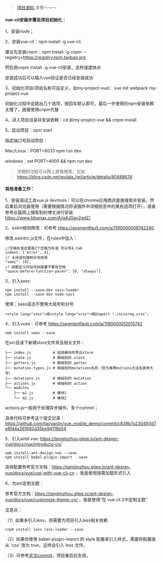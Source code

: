 > [项目源码](https://github.com/jiaoyanlin/vue_mobile_demo),求赞～～～


#### vue-cli安装步骤及项目初始化：

1、安装node；

2、安装vue-cli：npm install -g vue-cli

建议先安装cnpm：npm install -g cnpm --registry=https://registry.npm.taobao.org

然后用cnpm install -g vue-cli安装，这样速度快点

安装成功后可以输入vue验证是否已经安装成功

3、初始化项目(项目名称可自定义，如my-project-vue)：vue init webpack my-project-vue

初始化过程中会跳出几个选项，按回车默认即可，最后一步使用的npm安装依赖太慢了，直接使用cnpm代替

4、进入项目目录并安装依赖：cd 如my-project-vue && cnpm install

5、启动项目：npm start

指定端口号启动项目：

Mac/Linux：PORT=8033 npm run dev

windows：set PORT=4000 && npm run dev

> 详细的过程可以网上直接搜索，比如 https://blog.csdn.net/wulala_hei/article/details/80488674


#### 其他准备工作：

1、安装调试工具vue.js devtools：可以在chrome应用商店直接搜索并安装，然后重启浏览器使用（需要根据情况将该插件中详细信息中的某些选项打开），或者参考此篇网上搜索到的博文进行安装 https://www.bbsmax.com/A/gAJGay2gdZ/

2、eslint规则修改：可参考 https://segmentfault.com/a/1190000008742240

修改.eslintrc.js文件，在rules中加入：

```
//空格标准这里是2个空格为标准 可以写4,tab
indent: ['error', 4],
// 关闭语句强制分号结尾
"semi": [0],
// 函数定义时括号前面要不要有空格
"space-before-function-paren": [0, "always"],
```

3、引入sass:

```
npm install --save-dev sass-loader
npm install --save-dev node-sass
```

使用：sass语法不使用大括号和分号

```
<style lang="sass">或<style lang="scss">或@import "./scss/eg.scss";
```

4、引入vuex：可参考 https://segmentfault.com/a/1190000012015742

```
npm install vuex --save
```

在src目录下新建store文件夹及相关文件：

    ├── index.js          # 组装模块并导出store
    ├── state.js          # 跟级别的 state
    ├── getters.js        # 跟级别的 getter
    ├── mutation-types.js # 根级别的mutations名称（官方推荐mutions方法名使用大写）
    ├── mutations.js      # 根级别的 mutation
    ├── actions.js        # 根级别的 action
    └── modules
        ├── m1.js         # 模块1
        └── m2.js         # 模块2
        
actions.js一般用于处理异步操作、多个commit；

具体代码可参考这个提交记录： https://github.com/jiaoyanlin/vue_mobile_demo/commit/c838b7a230450d7e6fd4a261692d35be94116b54

5、引入antd vue: https://tangjinzhou.gitee.io/ant-design-vue/docs/vue/introduce-cn/

```
npm install ant-design-vue --save
npm install babel-plugin-import --save
```

具体配置参考官方文档：https://tangjinzhou.gitee.io/ant-design-vue/docs/vue/use-with-vue-cli-cn ，我是使用按需加载形式引入

6、为ant定制主题：

参考官方文档：https://tangjinzhou.gitee.io/ant-design-vue/docs/vue/customize-theme-cn/ ，我是使用“在 vue cli 2中定制主题”

注意点：

（1）如果未引入less，则需要为项目引入less相关依赖

```
cnpm install less less-loader --save
```

（2）如果你使用 babel-plugin-import 的 style 配置来引入样式，需要将配置值从 'css' 改为 true，这样会引入 less 文件。

（3）可参考[这次commit](https://github.com/jiaoyanlin/vue_mobile_demo/commit/9550cec8767fafe84d0aec5a24e922b7f76e881d)，项目重启后生效。
